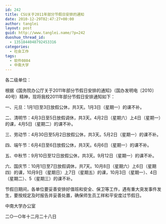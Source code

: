 ```yaml
---
id: 242
title: CSU关于2011年部分节假日安排的通知
date: 2010-12-29T02:47:27+00:00
author: tanglei
layout: post
guid: http://www.tanglei.name/?p=242
duoshuo_thread_id:
  - 1351844048792453316
categories:
  - 社会工作
tags:
  - 软件0804
  - 中南大学
---
```

各二级单位：

根据《国务院办公厅关于2011年部分节假日安排的通知》（国办发明电〔2010〕40号）精神，现将我校2011年部分节假日安排通知如下：

一、元旦：1月1日至3日放假公休，共3天。1月3日（星期一）的课不补。

二、清明节：4月3日至5日放假调休，共3天。4月2日（星期六）上4日（星期一）的课，4月5日（星期二）的课不补。
  
三、劳动节：4月30日至5月2日放假公休，共3天。5月2日（星期一）的课不补。

四、端午节：6月4日至6日放假公休，共3天。6月6日（星期一）的课不补。

五、中秋节：9月10日至12日放假公休，共3天。9月12日（星期一）的课不补。

六、国庆节：10月1日至7日放假调休，共7天。10月8日（星期六）上6日（星期四）的课，10月9日（星期日）上7日（星期五）的课，10月3日（星期一）、4日（星期二）、5（星期三）的课不补。

节假日期间，各单位要妥善安排好值班和安全、保卫等工作，遇有重大突发事件发生，要按规定及时报告并妥善处置，确保师生员工祥和平安度过节假日。

中南大学办公室

二○一○年十二月二十八日
